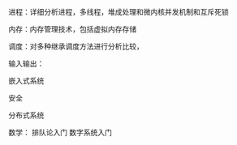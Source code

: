 进程：详细分析进程，多线程，堆成处理和微内核并发机制和互斥死锁

内存：内存管理技术，包括虚拟内存存储

调度：对多种继承调度方法进行分析比较，

输入输出：

嵌入式系统

安全

分布式系统

数学： 排队论入门 数字系统入门 





